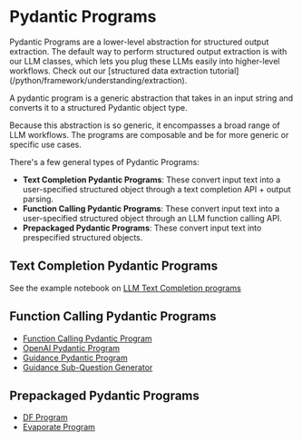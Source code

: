 # Pydantic Programs

<Aside type="tip">
Pydantic Programs are a lower-level abstraction for structured output extraction. The default way to perform structured output extraction is with our LLM classes, which lets you plug these LLMs easily into higher-level workflows. Check out our [structured data extraction tutorial](/python/framework/understanding/extraction).
</Aside>

A pydantic program is a generic abstraction that takes in an input string and converts it to a structured Pydantic object type.

Because this abstraction is so generic, it encompasses a broad range of LLM workflows. The programs are composable and be for more generic or specific use cases.

There's a few general types of Pydantic Programs:

- **Text Completion Pydantic Programs**: These convert input text into a user-specified structured object through a text completion API + output parsing.
- **Function Calling Pydantic Programs**: These convert input text into a user-specified structured object through an LLM function calling API.
- **Prepackaged Pydantic Programs**: These convert input text into prespecified structured objects.

## Text Completion Pydantic Programs

See the example notebook on [LLM Text Completion programs](/python/examples/output_parsing/llm_program)

## Function Calling Pydantic Programs

- [Function Calling Pydantic Program](/python/examples/output_parsing/function_program)
- [OpenAI Pydantic Program](/python/examples/output_parsing/openai_pydantic_program)
- [Guidance Pydantic Program](/python/examples/output_parsing/guidance_pydantic_program)
- [Guidance Sub-Question Generator](/python/examples/output_parsing/guidance_sub_question)

## Prepackaged Pydantic Programs

- [DF Program](/python/examples/output_parsing/df_program)
- [Evaporate Program](/python/examples/output_parsing/evaporate_program)
